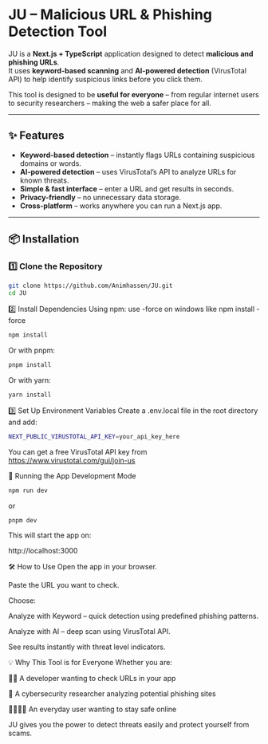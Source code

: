 # JU – Malicious URL & Phishing Detection Tool

JU is a **Next.js + TypeScript** application designed to detect **malicious and phishing URLs**.  
It uses **keyword-based scanning** and **AI-powered detection** (VirusTotal API) to help identify suspicious links before you click them.

This tool is designed to be **useful for everyone** – from regular internet users to security researchers – making the web a safer place for all.

---

## ✨ Features

- **Keyword-based detection** – instantly flags URLs containing suspicious domains or words.
- **AI-powered detection** – uses VirusTotal’s API to analyze URLs for known threats.
- **Simple & fast interface** – enter a URL and get results in seconds.
- **Privacy-friendly** – no unnecessary data storage.
- **Cross-platform** – works anywhere you can run a Next.js app.

---

## 📦 Installation

### 1️⃣ Clone the Repository
```bash
git clone https://github.com/Animhassen/JU.git
cd JU
```



2️⃣ Install Dependencies
Using npm:
use -force on windows like npm install -force
```bash
npm install 
```
Or with pnpm:
```bash
pnpm install
```
Or with yarn:
```bash
yarn install
```
3️⃣ Set Up Environment Variables
Create a .env.local file in the root directory and add:
```bash
NEXT_PUBLIC_VIRUSTOTAL_API_KEY=your_api_key_here
```
You can get a free VirusTotal API key from https://www.virustotal.com/gui/join-us

🚀 Running the App
Development Mode
```bash
npm run dev
```
or
```bash
pnpm dev
```
This will start the app on:

http://localhost:3000



🛠 How to Use
Open the app in your browser.

Paste the URL you want to check.

Choose:

Analyze with Keyword – quick detection using predefined phishing patterns.

Analyze with AI – deep scan using VirusTotal API.

See results instantly with threat level indicators.

💡 Why This Tool is for Everyone
Whether you are:

🧑‍💻 A developer wanting to check URLs in your app

🔐 A cybersecurity researcher analyzing potential phishing sites

👨‍👩‍👧‍👦 An everyday user wanting to stay safe online

JU gives you the power to detect threats easily and protect yourself from scams.
